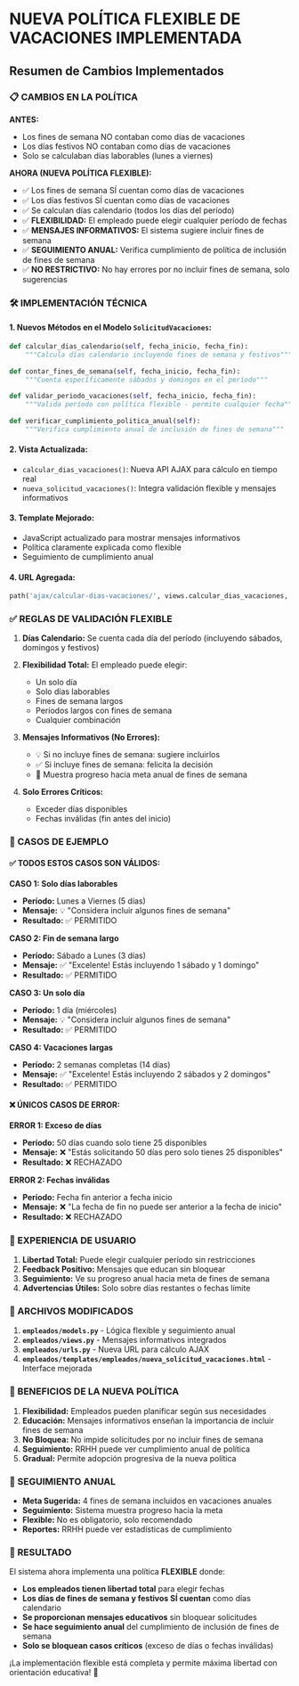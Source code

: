 # NUEVA POLÍTICA FLEXIBLE DE VACACIONES IMPLEMENTADA
## Resumen de Cambios Implementados

### 📋 CAMBIOS EN LA POLÍTICA

**ANTES:**
- Los fines de semana NO contaban como días de vacaciones
- Los días festivos NO contaban como días de vacaciones
- Solo se calculaban días laborables (lunes a viernes)

**AHORA (NUEVA POLÍTICA FLEXIBLE):**
- ✅ Los fines de semana SÍ cuentan como días de vacaciones
- ✅ Los días festivos SÍ cuentan como días de vacaciones  
- ✅ Se calculan días calendario (todos los días del período)
- ✅ **FLEXIBILIDAD:** El empleado puede elegir cualquier período de fechas
- ✅ **MENSAJES INFORMATIVOS:** El sistema sugiere incluir fines de semana
- ✅ **SEGUIMIENTO ANUAL:** Verifica cumplimiento de política de inclusión de fines de semana
- ✅ **NO RESTRICTIVO:** No hay errores por no incluir fines de semana, solo sugerencias

### 🛠️ IMPLEMENTACIÓN TÉCNICA

#### 1. **Nuevos Métodos en el Modelo `SolicitudVacaciones`:**

```python
def calcular_dias_calendario(self, fecha_inicio, fecha_fin):
    """Calcula días calendario incluyendo fines de semana y festivos"""
    
def contar_fines_de_semana(self, fecha_inicio, fecha_fin):
    """Cuenta específicamente sábados y domingos en el período"""
    
def validar_periodo_vacaciones(self, fecha_inicio, fecha_fin):
    """Valida período con política flexible - permite cualquier fecha"""
    
def verificar_cumplimiento_politica_anual(self):
    """Verifica cumplimiento anual de inclusión de fines de semana"""
```

#### 2. **Vista Actualizada:**
- `calcular_dias_vacaciones()`: Nueva API AJAX para cálculo en tiempo real
- `nueva_solicitud_vacaciones()`: Integra validación flexible y mensajes informativos

#### 3. **Template Mejorado:**
- JavaScript actualizado para mostrar mensajes informativos
- Política claramente explicada como flexible
- Seguimiento de cumplimiento anual

#### 4. **URL Agregada:**
```python
path('ajax/calcular-dias-vacaciones/', views.calcular_dias_vacaciones, name='calcular_dias_vacaciones')
```

### ✅ REGLAS DE VALIDACIÓN FLEXIBLE

1. **Días Calendario:** Se cuenta cada día del período (incluyendo sábados, domingos y festivos)

2. **Flexibilidad Total:** El empleado puede elegir:
   - Un solo día
   - Solo días laborables  
   - Fines de semana largos
   - Períodos largos con fines de semana
   - Cualquier combinación

3. **Mensajes Informativos (No Errores):**
   - 💡 Si no incluye fines de semana: sugiere incluirlos
   - ✅ Si incluye fines de semana: felicita la decisión
   - 📅 Muestra progreso hacia meta anual de fines de semana

4. **Solo Errores Críticos:**
   - Exceder días disponibles
   - Fechas inválidas (fin antes del inicio)

### 🎯 CASOS DE EJEMPLO

#### ✅ TODOS ESTOS CASOS SON VÁLIDOS:

**CASO 1: Solo días laborables**
- **Período:** Lunes a Viernes (5 días)
- **Mensaje:** 💡 "Considera incluir algunos fines de semana"
- **Resultado:** ✅ PERMITIDO

**CASO 2: Fin de semana largo**
- **Período:** Sábado a Lunes (3 días)  
- **Mensaje:** ✅ "Excelente! Estás incluyendo 1 sábado y 1 domingo"
- **Resultado:** ✅ PERMITIDO

**CASO 3: Un solo día**
- **Período:** 1 día (miércoles)
- **Mensaje:** 💡 "Considera incluir algunos fines de semana"
- **Resultado:** ✅ PERMITIDO

**CASO 4: Vacaciones largas**
- **Período:** 2 semanas completas (14 días)
- **Mensaje:** ✅ "Excelente! Estás incluyendo 2 sábados y 2 domingos"  
- **Resultado:** ✅ PERMITIDO

#### ❌ ÚNICOS CASOS DE ERROR:

**ERROR 1: Exceso de días**
- **Período:** 50 días cuando solo tiene 25 disponibles
- **Mensaje:** ❌ "Estás solicitando 50 días pero solo tienes 25 disponibles"
- **Resultado:** ❌ RECHAZADO

**ERROR 2: Fechas inválidas**  
- **Período:** Fecha fin anterior a fecha inicio
- **Mensaje:** ❌ "La fecha de fin no puede ser anterior a la fecha de inicio"
- **Resultado:** ❌ RECHAZADO

### 📱 EXPERIENCIA DE USUARIO

1. **Libertad Total:** Puede elegir cualquier período sin restricciones
2. **Feedback Positivo:** Mensajes que educan sin bloquear
3. **Seguimiento:** Ve su progreso anual hacia meta de fines de semana
4. **Advertencias Útiles:** Solo sobre días restantes o fechas límite

### 🔧 ARCHIVOS MODIFICADOS

1. **`empleados/models.py`** - Lógica flexible y seguimiento anual
2. **`empleados/views.py`** - Mensajes informativos integrados  
3. **`empleados/urls.py`** - Nueva URL para cálculo AJAX
4. **`empleados/templates/empleados/nueva_solicitud_vacaciones.html`** - Interface mejorada

### 🚀 BENEFICIOS DE LA NUEVA POLÍTICA

1. **Flexibilidad:** Empleados pueden planificar según sus necesidades
2. **Educación:** Mensajes informativos enseñan la importancia de incluir fines de semana
3. **No Bloquea:** No impide solicitudes por no incluir fines de semana
4. **Seguimiento:** RRHH puede ver cumplimiento anual de política
5. **Gradual:** Permite adopción progresiva de la nueva política

### 📝 SEGUIMIENTO ANUAL

- **Meta Sugerida:** 4 fines de semana incluidos en vacaciones anuales
- **Seguimiento:** Sistema muestra progreso hacia la meta
- **Flexible:** No es obligatorio, solo recomendado
- **Reportes:** RRHH puede ver estadísticas de cumplimiento

### 🎉 RESULTADO

El sistema ahora implementa una política **FLEXIBLE** donde:
- **Los empleados tienen libertad total** para elegir fechas
- **Los días de fines de semana y festivos SÍ cuentan** como días calendario
- **Se proporcionan mensajes educativos** sin bloquear solicitudes
- **Se hace seguimiento anual** del cumplimiento de inclusión de fines de semana
- **Solo se bloquean casos críticos** (exceso de días o fechas inválidas)

¡La implementación flexible está completa y permite máxima libertad con orientación educativa! 🎯
